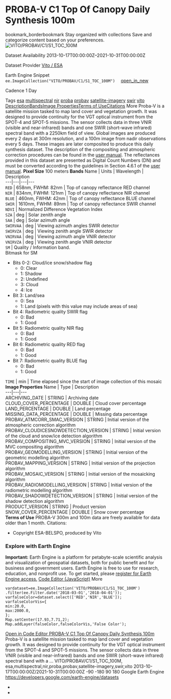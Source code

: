  
#  PROBA-V C1 Top Of Canopy Daily Synthesis 100m 
bookmark_borderbookmark Stay organized with collections  Save and categorize content based on your preferences.
![VITO/PROBAV/C1/S1_TOC_100M](https://developers.google.com/earth-engine/datasets/images/VITO/VITO_PROBAV_C1_S1_TOC_100M_sample.png) 

Dataset Availability
    2013-10-17T00:00:00Z–2021-10-31T00:00:00Z 

Dataset Provider
     [ Vito / ESA ](https://proba-v.vgt.vito.be/) 

Earth Engine Snippet
     `    ee.ImageCollection("VITO/PROBAV/C1/S1_TOC_100M")   ` [ open_in_new ](https://code.earthengine.google.com/?scriptPath=Examples:Datasets/VITO/VITO_PROBAV_C1_S1_TOC_100M) 

Cadence
    1 Day 

Tags
     [esa](https://developers.google.com/earth-engine/datasets/tags/esa) [multispectral](https://developers.google.com/earth-engine/datasets/tags/multispectral) [nir](https://developers.google.com/earth-engine/datasets/tags/nir) [proba](https://developers.google.com/earth-engine/datasets/tags/proba) [probav](https://developers.google.com/earth-engine/datasets/tags/probav) [satellite-imagery](https://developers.google.com/earth-engine/datasets/tags/satellite-imagery) [swir](https://developers.google.com/earth-engine/datasets/tags/swir) [vito](https://developers.google.com/earth-engine/datasets/tags/vito)
[Description](https://developers.google.com/earth-engine/datasets/catalog/VITO_PROBAV_C1_S1_TOC_100M#description)[Bands](https://developers.google.com/earth-engine/datasets/catalog/VITO_PROBAV_C1_S1_TOC_100M#bands)[Image Properties](https://developers.google.com/earth-engine/datasets/catalog/VITO_PROBAV_C1_S1_TOC_100M#image-properties)[Terms of Use](https://developers.google.com/earth-engine/datasets/catalog/VITO_PROBAV_C1_S1_TOC_100M#terms-of-use)[Citations](https://developers.google.com/earth-engine/datasets/catalog/VITO_PROBAV_C1_S1_TOC_100M#citations) More
Proba-V is a satellite mission tasked to map land cover and vegetation growth. It was designed to provide continuity for the VGT optical instrument from the SPOT-4 and SPOT-5 missions.
The sensor collects data in three VNIR (visible and near-infrared) bands and one SWIR (short-wave infrared) spectral band with a 2250km field of view. Global images are produced every 2 days at 300m resolution, and a 100m image from nadir observations every 5 days. These images are later composited to produce this daily synthesis dataset. The description of the compositing and atmospheric correction procedures can be found in the [user manual](https://publications.vito.be/2017-1333-probav-products-user-manual.pdf).
The reflectances provided in this dataset are presented as Digital Count Numbers (DN) and must be converted according to the guidelines in Section 4.6.1 of the [user manual](https://publications.vito.be/2017-1333-probav-products-user-manual.pdf).
**Pixel Size** 100 meters 
**Bands**
Name | Units | Wavelength | Description  
---|---|---|---  
`RED` | 658nm, FWHM: 82nm | Top of canopy reflectance RED channel  
`NIR` | 834nm, FWHM: 121nm | Top of canopy reflectance NIR channel  
`BLUE` | 460nm, FWHM: 42nm | Top of canopy reflectance BLUE channel  
`SWIR` | 1610nm, FWHM: 89nm | Top of canopy reflectance SWIR channel  
`NDVI` | Normalized Difference Vegetation Index  
`SZA` | deg | Solar zenith angle  
`SAA` | deg | Solar azimuth angle  
`SWIRVAA` | deg | Viewing azimuth angles SWIR detector  
`SWIRVZA` | deg | Viewing zenith angle SWIR detector  
`VNIRVAA` | deg | Viewing azimuth angle VNIR detector  
`VNIRVZA` | deg | Viewing zenith angle VNIR detector  
`SM` | Quality / Information band.  
Bitmask for SM
  * Bits 0-2: Cloud/ice snow/shadow flag 
    * 0: Clear
    * 1: Shadow
    * 2: Undefined
    * 3: Cloud
    * 4: Ice
  * Bit 3: Land/sea 
    * 0: Sea
    * 1: Land (pixels with this value may include areas of sea)
  * Bit 4: Radiometric quality SWIR flag 
    * 0: Bad
    * 1: Good
  * Bit 5: Radiometric quality NIR flag 
    * 0: Bad
    * 1: Good
  * Bit 6: Radiometric quality RED flag 
    * 0: Bad
    * 1: Good
  * Bit 7: Radiometric quality BLUE flag 
    * 0: Bad
    * 1: Good

  
`TIME` | min | Time elapsed since the start of image collection of this mosaic  
**Image Properties**
Name | Type | Description  
---|---|---  
ARCHIVING_DATE | STRING | Archiving date  
CLOUD_COVER_PERCENTAGE | DOUBLE | Cloud cover percentage  
LAND_PERCENTAGE | DOUBLE | Land percentage  
MISSING_DATA_PERCENTAGE | DOUBLE | Missing data percentage  
PROBAV_ATMCORR_SMAC_VERSION | STRING | Initial version of the atmospheric correction algorithm  
PROBAV_CLOUDICESNOWDETECTION_VERSION | STRING | Initial version of the cloud and snow/ice detection algorithm  
PROBAV_COMPOSITING_MVC_VERSION | STRING | Initial version of the MVC compositing algorithm  
PROBAV_GEOMODELLING_VERSION | STRING | Initial version of the geometric modelling algorithm  
PROBAV_MAPPING_VERSION | STRING | Initial version of the projection algorithm  
PROBAV_MOSAIC_VERSION | STRING | Initial version of the mosaicking algorithm  
PROBAV_RADIOMODELLING_VERSION | STRING | Initial version of the radiometric modelling algorithm  
PROBAV_SHADOWDETECTION_VERSION | STRING | Initial version of the shadow detection algorithm  
PRODUCT_VERSION | STRING | Product version  
SNOW_COVER_PERCENTAGE | DOUBLE | Snow cover percentage  
**Terms of Use**
PROBA-V 300m and 100m data are freely available for data older than 1 month.
Citations:
  * Copyright ESA-BELSPO, produced by Vito


### Explore with Earth Engine
**Important:** Earth Engine is a platform for petabyte-scale scientific analysis and visualization of geospatial datasets, both for public benefit and for business and government users. Earth Engine is free to use for research, education, and nonprofit use. To get started, please [register for Earth Engine access.](https://console.cloud.google.com/earth-engine)
[Code Editor (JavaScript)](https://developers.google.com/earth-engine/datasets/catalog/VITO_PROBAV_C1_S1_TOC_100M#code-editor-javascript-sample) More
```
vardataset=ee.ImageCollection('VITO/PROBAV/C1/S1_TOC_100M')
.filter(ee.Filter.date('2018-03-01','2018-04-01'));
varfalseColor=dataset.select(['RED','NIR','BLUE']);
varfalseColorVis={
min:20.0,
max:2000.0,
};
Map.setCenter(17.93,7.71,2);
Map.addLayer(falseColor,falseColorVis,'False Color');
```
[ Open in Code Editor ](https://code.earthengine.google.com/?scriptPath=Examples:Datasets/VITO/VITO_PROBAV_C1_S1_TOC_100M)
[ PROBA-V C1 Top Of Canopy Daily Synthesis 100m ](https://developers.google.com/earth-engine/datasets/catalog/VITO_PROBAV_C1_S1_TOC_100M)
Proba-V is a satellite mission tasked to map land cover and vegetation growth. It was designed to provide continuity for the VGT optical instrument from the SPOT-4 and SPOT-5 missions. The sensor collects data in three VNIR (visible and near-infrared) bands and one SWIR (short-wave infrared) spectral band with a …
VITO/PROBAV/C1/S1_TOC_100M, esa,multispectral,nir,proba,probav,satellite-imagery,swir,vito 
2013-10-17T00:00:00Z/2021-10-31T00:00:00Z
-90 -180 90 180 
Google Earth Engine
https://developers.google.com/earth-engine/datasets
  * [ ](https://doi.org/https://proba-v.vgt.vito.be/)
  * [ ](https://doi.org/https://developers.google.com/earth-engine/datasets/catalog/VITO_PROBAV_C1_S1_TOC_100M)


